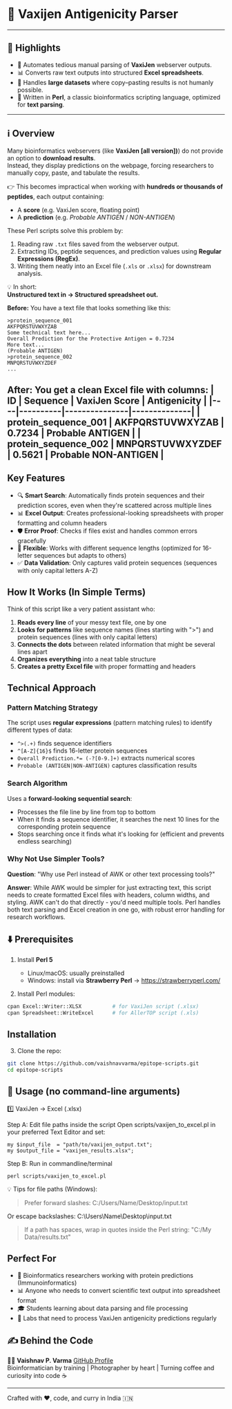 # 🧬 Vaxijen Antigenicity Parser

---

## 🌟 Highlights
- 🚀 Automates tedious manual parsing of **VaxiJen** webserver outputs.  
- 📊 Converts raw text outputs into structured **Excel spreadsheets**.  
- 🧪 Handles **large datasets** where copy–pasting results is not humanly possible.  
- 🐪 Written in **Perl**, a classic bioinformatics scripting language, optimized for **text parsing**.  

---

## ℹ️ Overview
Many bioinformatics webservers (like **VaxiJen [all version])**) do not provide an option to **download results**.  
Instead, they display predictions on the webpage, forcing researchers to manually copy, paste, and tabulate the results.  

👉 This becomes impractical when working with **hundreds or thousands of peptides**, each output containing:  
- A **score** (e.g. VaxiJen score, floating point)  
- A **prediction** (e.g. *Probable ANTIGEN* / *NON-ANTIGEN*)  

These Perl scripts solve this problem by:  
1. Reading raw `.txt` files saved from the webserver output.  
2. Extracting IDs, peptide sequences, and prediction values using **Regular Expressions (RegEx)**.  
3. Writing them neatly into an Excel file (`.xls` or `.xlsx`) for downstream analysis.  

💡 In short:  
**Unstructured text in → Structured spreadsheet out.**  

**Before:** You have a text file that looks something like this:
```
>protein_sequence_001
AKFPQRSTUVWXYZAB
Some technical text here...
Overall Prediction for the Protective Antigen = 0.7234
More text...
(Probable ANTIGEN)
>protein_sequence_002
MNPQRSTUVWXYZDEF
...
```

**After:** You get a clean Excel file with columns:
| ID | Sequence | VaxiJen Score | Antigenicity |
|----|----------|---------------|--------------|
| protein_sequence_001 | AKFPQRSTUVWXYZAB | 0.7234 | Probable ANTIGEN |
| protein_sequence_002 | MNPQRSTUVWXYZDEF | 0.5621 | Probable NON-ANTIGEN |
---

## Key Features

- 🔍 **Smart Search**: Automatically finds protein sequences and their prediction scores, even when they're scattered across multiple lines
- 📊 **Excel Output**: Creates professional-looking spreadsheets with proper formatting and column headers
- 🛡️ **Error Proof**: Checks if files exist and handles common errors gracefully
- 🔧 **Flexible**: Works with different sequence lengths (optimized for 16-letter sequences but adapts to others)
- ✅ **Data Validation**: Only captures valid protein sequences (sequences with only capital letters A-Z)

## How It Works (In Simple Terms)

Think of this script like a very patient assistant who:

1. **Reads every line** of your messy text file, one by one
2. **Looks for patterns** like sequence names (lines starting with ">") and protein sequences (lines with only capital letters)
3. **Connects the dots** between related information that might be several lines apart
4. **Organizes everything** into a neat table structure
5. **Creates a pretty Excel file** with proper formatting and headers

## Technical Approach

### Pattern Matching Strategy
The script uses **regular expressions** (pattern matching rules) to identify different types of data:
- `^>(.+)` finds sequence identifiers
- `^[A-Z]{16}$` finds 16-letter protein sequences
- `Overall Prediction.*= (-?[0-9.]+)` extracts numerical scores
- `Probable (ANTIGEN|NON-ANTIGEN)` captures classification results

### Search Algorithm
Uses a **forward-looking sequential search**:
- Processes the file line by line from top to bottom
- When it finds a sequence identifier, it searches the next 10 lines for the corresponding protein sequence
- Stops searching once it finds what it's looking for (efficient and prevents endless searching)

### Why Not Use Simpler Tools?

**Question**: "Why use Perl instead of AWK or other text processing tools?"

**Answer**: While AWK would be simpler for just extracting text, this script needs to create formatted Excel files with headers, column widths, and styling. AWK can't do that directly - you'd need multiple tools. Perl handles both text parsing and Excel creation in one go, with robust error handling for research workflows.

## ⬇️ Prerequisites
1) Install **Perl 5**  
   - Linux/macOS: usually preinstalled  
   - Windows: install via **Strawberry Perl** → https://strawberryperl.com/

2) Install Perl modules:
```bash
cpan Excel::Writer::XLSX          # for VaxiJen script (.xlsx)
cpan Spreadsheet::WriteExcel      # for AllerTOP script (.xls)
```

## **Installation**

3) Clone the repo:

```bash
git clone https://github.com/vaishnavvarma/epitope-scripts.git
cd epitope-scripts
```
## **🚀 Usage (no command-line arguments)**
1️⃣ VaxiJen → Excel (.xlsx)

Step A: Edit file paths inside the script
Open scripts/vaxijen_to_excel.pl in your preferred Text Editor and set:
```
my $input_file  = "path/to/vaxijen_output.txt";
my $output_file = "vaxijen_results.xlsx";
```
Step B: Run in commandline/terminal
```
perl scripts/vaxijen_to_excel.pl
```
💡 Tips for file paths (Windows):

> Prefer forward slashes: C:/Users/Name/Desktop/input.txt

Or escape backslashes: C:\\Users\\Name\\Desktop\\input.txt

> If a path has spaces, wrap in quotes inside the Perl string: "C:/My Data/results.txt"

## Perfect For

- 🧬 Bioinformatics researchers working with protein predictions (Immunoinformatics)
- 📊 Anyone who needs to convert scientific text output into spreadsheet format
- 🎓 Students learning about data parsing and file processing
- 🔬 Labs that need to process VaxiJen antigenicity predictions regularly

## ✍ Behind the Code
👨‍🔬 **Vaishnav P. Varma**  [GitHub Profile](https://github.com/vaishnavvarma)   
Bioinformatician by training | Photographer by heart | Turning coffee and curiosity into code ☕

----------
Crafted with ❤️, code, and curry in India 🇮🇳
